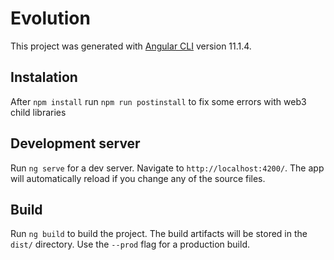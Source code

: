 # Evolution

This project was generated with [Angular CLI](https://github.com/angular/angular-cli) version 11.1.4.

## Instalation

After `npm install` run `npm run postinstall` to fix some errors with web3 child libraries

## Development server

Run `ng serve` for a dev server. Navigate to `http://localhost:4200/`. The app will automatically reload if you change any of the source files.

## Build

Run `ng build` to build the project. The build artifacts will be stored in the `dist/` directory. Use the `--prod` flag for a production build.

